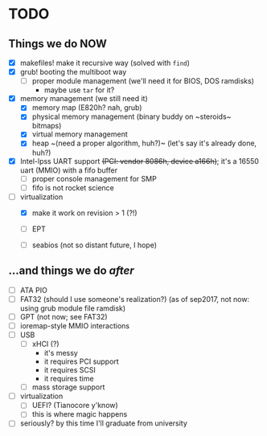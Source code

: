 # TODO
## Things we do NOW
- [x] makefiles! make it recursive way (solved with `find`)
- [x] grub! booting the multiboot way
	+ [ ] proper module management (we'll need it for BIOS, DOS ramdisks)
		* maybe use `tar` for it?
- [x] memory management (we still need it)
	+ [x] memory map (E820h? nah, grub) 
	+ [x] physical memory management (binary buddy on ~steroids~ bitmaps)
	+ [x] virtual memory management
	+ [x] heap ~(need a proper algorithm, huh?)~ (let's say it's already done, huh?)
- [x] Intel-lpss UART support ~~(PCI: vendor 8086h, device a166h)~~; it's a 16550 uart (MMIO) with a fifo buffer
	+ [ ] proper console management for SMP
	+ [ ] fifo is not rocket science
- [ ] virtualization
	+ [x] make it work on revision > 1 (?!)
	+ [ ] EPT 
	+ [ ] seabios (not so distant future, I hope)


## ...and things we do *after*
- [ ] ATA PIO
- [ ] FAT32 (should I use someone's realization?) (as of sep2017, not now: using grub module file ramdisk)
- [ ] GPT (not now; see FAT32)
- [ ] ioremap-style MMIO interactions
- [ ] USB
	+ [ ] xHCI (?)
		* it's messy
		* it requires PCI support
		* it requires SCSI
		* it requires time
	+ [ ] mass storage support
- [ ] virtualization
	+ [ ] UEFI? (Tianocore y'know)
	+ [ ] this is where magic happens
- [ ] seriously? by this time I'll graduate from university
